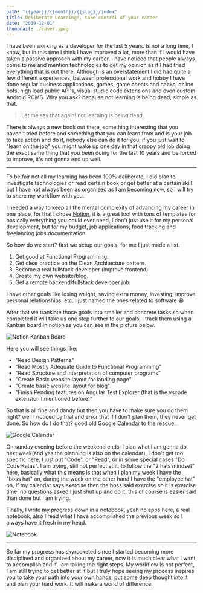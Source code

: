 ```yaml
---
path: "{{year}}/{{month}}/{{slug}}/index"
title: Deliberate Learning!, take control of your career
date: "2019-12-01"
thumbnail: ./cover.jpeg
---
```


I have been working as a developer for the last 5 years. Is not a long time, I know, but in this time I think I have improved a lot, more than if I would have taken a passive approach with my career. I have noticed that people always come to me and mention technologies to get my opinion as if I had tried everything that is out there.
Although is an overstatement I did had quite a few different experiences, between professional work and hobby I have done regular business applications, games, game cheats and hacks, online bots, high load public API's, visual studio code extensions and even custom Android ROMS. Why you ask? because not learning is being dead, simple as that.

> Let me say that again! not learning is being dead.

There is always a new book out there, something interesting that you haven't tried before and something that you can learn from and is your job to take action and do it, nobody else can do it for you, if you just wait to "learn on the job" you might wake up one day in that crappy old job doing the exact same thing that you been doing for the last 10 years and be forced to improve, it's not gonna end up well.

---

To be fair not all my learning has been 100% deliberate, I did plan to investigate technologies or read certain book or get better at a certain skill but I have not always been as organized as I am becoming now, so I will try to share my workflow with you.

I needed a way to keep all the mental complexity of advancing my career in one place, for that I chose [Notion](https://www.notion.so/), it is a great tool with tons of templates for basically everything you could ever need, I don't just use it for my personal development, but for my budget, job applications, food tracking and freelancing jobs documentation.

So how do we start? first we setup our goals, for me I just made a list.

1. Get good at Functional Programming.
2. Get clear practice on the Clean Architecture pattern.
3. Become a real fullstack developer (improve frontend).
4. Create my own website/blog.
5. Get a remote backend/fullstack developer job.

I have other goals like losing weight, saving extra money, investing, improve personal relationships, etc. I just named the ones related to software &#128512;

After that we translate those goals into smaller and concrete tasks so when completed it will take us one step further to our goals, I track them using a Kanban board in notion as you can see in the picture below.

![Notion Kanban Board](https://thepracticaldev.s3.amazonaws.com/i/6njh1bf4p42dx4l223mz.png)

Here you will see things like:

- "Read Design Patterns"
- "Read Mostly Adequate Guide to Functional Programming"
- "Read Structure and interpretation of computer programs"
- "Create Basic website layout for landing page"
- "Create basic website layout for blog"
- "Finish Pending features on Angular Test Explorer (that is the vscode extension I mentioned before)"

So that is all fine and dandy but then you have to make sure you do them right? well I noticed by trial and error that if I don't plan them, they never get done. So how do I do that? good old [Google Calendar](https://calendar.google.com/) to the rescue.

![Google Calendar](https://thepracticaldev.s3.amazonaws.com/i/4gaxvshbcu8f4w7fyphr.png)

On sunday evening before the weekend ends, I plan what I am gonna do next week(and yes the planning is also on the calendar), I don't get too specific here, I just put "Code", or "Read", or in some special cases "Do Code Katas".
I am trying, still not perfect at it, to follow the "2 hats mindset" here, basically what this means is that when I plan my week I have the "boss hat" on, during the week on the other hand I have the "employee hat" on, if my calendar says exercise then the boss said exercise so it is exercise time, no questions asked I just shut up and do it, this of course is easier said than done but I am trying.

Finally, I write my progress down in a notebook, yeah no apps here, a real notebook, also I read what I have accomplished the previous week so I always have it fresh in my head.

![Notebook](https://thepracticaldev.s3.amazonaws.com/i/8ygelofb7d5h22ts5tyj.jpg)

---

So far my progress has skyrocketed since I started becoming more disciplined and organized about my career, now it is much clear what I want to accomplish and if I am taking the right steps.
My workflow is not perfect, I am still trying to get better at it but I truly hope seeing my process inspires you to take your path into your own hands, put some deep thought into it and plan your hard work. It will make a world of difference.

